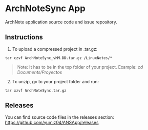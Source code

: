 # ArchNoteSync App
ArchNote application source code and issue repository.
## Instructions
1. To upload a compressed project in .tar.gz:
```
tar czvf ArchNoteSync_vMM.DD.tar.gz /LinuxNotes/*
```
> Note: It has to be in the top folder of your project. Example: *cd Documents/Proyectos*
2. To unzip, go to your project folder and run:
```
tar xzvf ArchNoteSync.tar.gz
```
## Releases
You can find source code files in the releases section: https://github.com/yumiz04/ANSApp/releases
